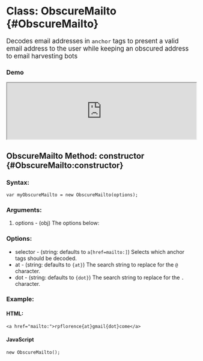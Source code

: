 Class: ObscureMailto {#ObscureMailto}
=====================================

<big>Decodes email addresses in `anchor` tags to present a valid email address to the user while keeping an obscured address to email harvesting bots</big>

### Demo

<iframe src="http://mooshell.net/rpflo/Djze3/embedded/?tabs=result,js,html" style="width: 100%; height:150px"></iframe>

ObscureMailto Method: constructor {#ObscureMailto:constructor}
---------------------------------------------------------------


### Syntax:

    var myObscureMailto = new ObscureMailto(options);

### Arguments:

1. options - (obj) The options below:

### Options:

* selector - (string: defaults to `a[href=mailto:]`) Selects which anchor tags should be decoded.
* at - (string: defaults to `{at}`) The search string to replace for the `@` character.
* dot - (string: defaults to `{dot}`) The search string to replace for the `.` character.

### Example:

#### HTML:

    <a href="mailto:">rpflorence{at}gmail{dot}come</a>

#### JavaScript

    new ObscureMailto();

